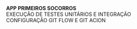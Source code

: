 **APP PRIMEIROS SOCORROS**<br>
EXECUÇÃO DE TESTES UNITÁRIOS E INTEGRAÇÃO<br>
CONFIGURAÇÃO GIT FLOW E GIT ACION
